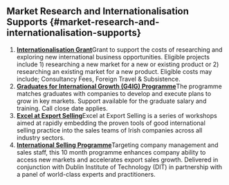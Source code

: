## Market Research and Internationalisation Supports {#market-research-and-internationalisation-supports}

1.  [**Internationalisation Grant**](http://www.enterprise-ireland.com/en/funding-supports/Company/Large-Company-Funding/Internationalisation-Grant-Large-Companies-.html)Grant to support the costs of researching and exploring new international business opportunities. Eligible projects include 1) researching a new market for a new or existing product or 2) researching an existing market for a new product. Eligible costs may include; Consultancy Fees, Foreign Travel & Subsistence.
2.  [**Graduates for International Growth (G4IG) Programme**](http://www.enterprise-ireland.com/en/Funding-Supports/Company/Large-Company-Funding/Graduates-4-International-Growth-G4IG-.shortcut.html)The programme matches graduates with companies to develop and execute plans to grow in key markets. Support available for the graduate salary and training. Call close date applies.
3.  [**Excel at Export Selling**](http://www.enterprise-ireland.com/en/Funding-Supports/Company/Large-Company-Funding/Excel-at-Export-Selling.shortcut.html)Excel at Export Selling is a series of workshops aimed at rapidly embedding the proven tools of good international selling practice into the sales teams of Irish companies across all industry sectors.
4.  [**International Selling Programme**](http://www.enterprise-ireland.com/en/Funding-Supports/Company/Large-Company-Funding/Key-Manager-Grant.shortcut.html)Targeting company management and sales staff, this 10 month programme enhances company ability to access new markets and accelerates export sales growth. Delivered in conjunction with Dublin Institute of Technology (DIT) in partnership with a panel of world-class experts and practitioners.